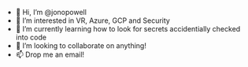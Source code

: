 - 👋 Hi, I’m @jonopowell
- 👀 I’m interested in VR, Azure, GCP and Security
- 🌱 I’m currently learning how to look for secrets accidentially checked into code
- 💞️ I’m looking to collaborate on anything!
- 📫 Drop me an email!

<!---
jonopowell/jonopowell is a ✨ special ✨ repository because its `README.md` (this file) appears on your GitHub profile.
You can click the Preview link to take a look at your changes.
--->
